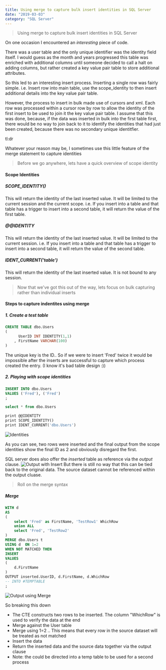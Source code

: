 ```yaml
---
title: Using merge to capture bulk insert identities in SQL Server
date: "2019-03-03"
category: "SQL Server"
---
```


> Using merge to capture bulk insert identities in SQL Server

On one occasion I encountered an _interesting_ piece of code.

There was a user table and the only unique identifier was the identity field itself. I would guess as the month and years progressed this table was enriched with additional columns until someone decided to call a halt on adding columns, but rather created a key value pair table to store additional attributes.

So this led to an interesting insert process. Inserting a single row was fairly simple. i.e. Insert row into main table, use the scope_identity to then insert additional details into the key value pair table.

However, the process to insert in bulk made use of cursors and xml. Each row was processed within a cursor row by row to allow the identity of the first insert to be used to join it the key value pair table. I assume that this was done, because, if the data was inserted in bulk into the first table first, there would be no way to join back to it to identify the identities that had just been created, because there was no secondary unique identitfier.

tl:dr

Whatever your reason may be, I sometimes use this little feature of the merge statement to capture identities

> Before we go anywhere, lets have a quick overview of scope identity

#### Scope Identities

##### SCOPE_IDENTITY()

This will return the identity of the last inserted value. It will be limited to the current session and the current scope.
i.e. If you insert into a table and that table has a trigger to insert into a second table, it will return the value of the first table.

##### @@IDENTITY

This will return the identity of the last inserted value. It will be limited to the current session.
i.e. If you insert into a table and that table has a trigger to insert into a second table, it will return the value of the second table.

##### IDENT_CURRENT('table')

This will return the identity of the last inserted value. It is not bound to any session.

> Now that we've got this out of the way, lets focus on bulk capturing rather than individual inserts

#### Steps to capture indentites using merge

##### 1. Create a test table

```sql
CREATE TABLE dbo.Users
(
      UserID INT IDENTITY(1,1)
    , FirstName VARCHAR(100)
)
```

The unique key is the ID.. So if we were to insert 'Fred' twice it would be impossible after the inserts are successful to capture which process created the entry. (I know it's bad table design :))

##### 2. Playing with scope identities

```sql
INSERT INTO dbo.Users
VALUES ('Fred'), ('Fred')
;

select * from dbo.Users

print @@IDENTITY
print SCOPE_IDENTITY()
print IDENT_CURRENT('dbo.Users')
```

![Identities](./Identities.png)

As you can see, two rows were inserted and the final output from the scope identities show the final ID as 2 and obviously disregard the first.

SQL server does also offer the _inserted_ table as reference via the _output_ clause.
![Output with Insert](./OutputWithInsert.png)
But there is still no way that this can be tied back to the original data. The source dataset cannot be referenced within the output cluase.

> Roll on the merge syntax

##### Merge

```sql
WITH d
AS
(
    select 'Fred' as FirstName, 'TestRow1' WhichRow
    union ALL
    select 'Fred', 'TestRow2'
)
MERGE dbo.Users t
USING d  ON 1=2
WHEN NOT MATCHED THEN
INSERT
VALUES
(
    d.FirstName
)
OUTPUT inserted.UserID, d.FirstName, d.WhichRow
-- INTO #TEMPTABLE
;
```

![Output using Merge](./OutputUsingMerge.png)

So breaking this down

- The CTE constructs two rows to be inserted. The column "WhichRow" is used to verify the data at the end
- Merge against the User table
- Merge using 1=2 .. This means that every row in the source dataset will be treated as not matched
- Insert the data
- Return the inserted data and the source data together via the output clause
- Note: the could be directed into a temp table to be used for a second process
